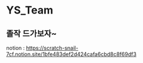 # YS_Team
졸작 드가보자~
---  
notion : https://scratch-snail-7cf.notion.site/1bfe483def2d424cafa6cbd8c8f69df3
